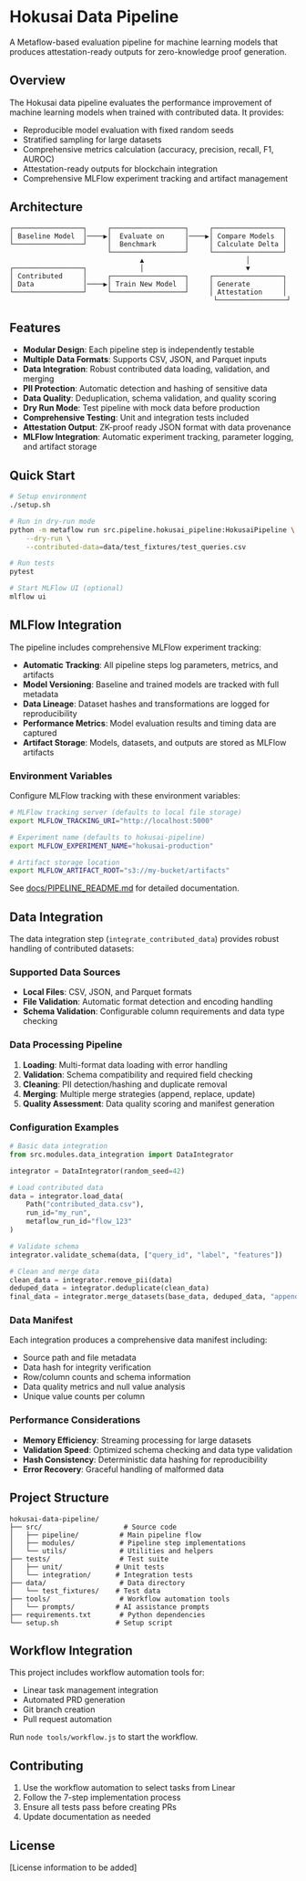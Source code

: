 # Hokusai Data Pipeline

A Metaflow-based evaluation pipeline for machine learning models that produces attestation-ready outputs for zero-knowledge proof generation.

## Overview

The Hokusai data pipeline evaluates the performance improvement of machine learning models when trained with contributed data. It provides:

- Reproducible model evaluation with fixed random seeds
- Stratified sampling for large datasets
- Comprehensive metrics calculation (accuracy, precision, recall, F1, AUROC)
- Attestation-ready outputs for blockchain integration
- Comprehensive MLFlow experiment tracking and artifact management

## Architecture

```
┌─────────────────┐     ┌──────────────────┐     ┌─────────────────┐
│ Baseline Model  │────▶│  Evaluate on     │────▶│ Compare Models  │
└─────────────────┘     │  Benchmark       │     │ Calculate Delta │
                        └──────────────────┘     └─────────────────┘
                                ▲                         │
┌─────────────────┐             │                         ▼
│ Contributed     │     ┌──────────────────┐     ┌─────────────────┐
│ Data            │────▶│ Train New Model  │     │ Generate        │
└─────────────────┘     └──────────────────┘     │ Attestation     │
                                                  └─────────────────┘
```

## Features

- **Modular Design**: Each pipeline step is independently testable
- **Multiple Data Formats**: Supports CSV, JSON, and Parquet inputs
- **Data Integration**: Robust contributed data loading, validation, and merging
- **PII Protection**: Automatic detection and hashing of sensitive data
- **Data Quality**: Deduplication, schema validation, and quality scoring
- **Dry Run Mode**: Test pipeline with mock data before production
- **Comprehensive Testing**: Unit and integration tests included
- **Attestation Output**: ZK-proof ready JSON format with data provenance
- **MLFlow Integration**: Automatic experiment tracking, parameter logging, and artifact storage

## Quick Start

```bash
# Setup environment
./setup.sh

# Run in dry-run mode
python -m metaflow run src.pipeline.hokusai_pipeline:HokusaiPipeline \
    --dry-run \
    --contributed-data=data/test_fixtures/test_queries.csv

# Run tests
pytest

# Start MLFlow UI (optional)
mlflow ui
```

## MLFlow Integration

The pipeline includes comprehensive MLFlow experiment tracking:

- **Automatic Tracking**: All pipeline steps log parameters, metrics, and artifacts
- **Model Versioning**: Baseline and trained models are tracked with full metadata
- **Data Lineage**: Dataset hashes and transformations are logged for reproducibility
- **Performance Metrics**: Model evaluation results and timing data are captured
- **Artifact Storage**: Models, datasets, and outputs are stored as MLFlow artifacts

### Environment Variables

Configure MLFlow tracking with these environment variables:

```bash
# MLFlow tracking server (defaults to local file storage)
export MLFLOW_TRACKING_URI="http://localhost:5000"

# Experiment name (defaults to hokusai-pipeline)
export MLFLOW_EXPERIMENT_NAME="hokusai-production"

# Artifact storage location
export MLFLOW_ARTIFACT_ROOT="s3://my-bucket/artifacts"
```

See [docs/PIPELINE_README.md](docs/PIPELINE_README.md) for detailed documentation.

## Data Integration

The data integration step (`integrate_contributed_data`) provides robust handling of contributed datasets:

### Supported Data Sources
- **Local Files**: CSV, JSON, and Parquet formats
- **File Validation**: Automatic format detection and encoding handling
- **Schema Validation**: Configurable column requirements and data type checking

### Data Processing Pipeline
1. **Loading**: Multi-format data loading with error handling
2. **Validation**: Schema compatibility and required field checking  
3. **Cleaning**: PII detection/hashing and duplicate removal
4. **Merging**: Multiple merge strategies (append, replace, update)
5. **Quality Assessment**: Data quality scoring and manifest generation

### Configuration Examples

```python
# Basic data integration
from src.modules.data_integration import DataIntegrator

integrator = DataIntegrator(random_seed=42)

# Load contributed data
data = integrator.load_data(
    Path("contributed_data.csv"),
    run_id="my_run",
    metaflow_run_id="flow_123"
)

# Validate schema
integrator.validate_schema(data, ["query_id", "label", "features"])

# Clean and merge data
clean_data = integrator.remove_pii(data)
deduped_data = integrator.deduplicate(clean_data)
final_data = integrator.merge_datasets(base_data, deduped_data, "append")
```

### Data Manifest
Each integration produces a comprehensive data manifest including:
- Source path and file metadata
- Data hash for integrity verification
- Row/column counts and schema information
- Data quality metrics and null value analysis
- Unique value counts per column

### Performance Considerations
- **Memory Efficiency**: Streaming processing for large datasets
- **Validation Speed**: Optimized schema checking and data type validation
- **Hash Consistency**: Deterministic data hashing for reproducibility
- **Error Recovery**: Graceful handling of malformed data

## Project Structure

```
hokusai-data-pipeline/
├── src/                    # Source code
│   ├── pipeline/          # Main pipeline flow
│   ├── modules/           # Pipeline step implementations
│   └── utils/             # Utilities and helpers
├── tests/                 # Test suite
│   ├── unit/             # Unit tests
│   └── integration/      # Integration tests
├── data/                  # Data directory
│   └── test_fixtures/    # Test data
├── tools/                 # Workflow automation tools
│   └── prompts/          # AI assistance prompts
├── requirements.txt       # Python dependencies
└── setup.sh              # Setup script
```

## Workflow Integration

This project includes workflow automation tools for:
- Linear task management integration
- Automated PRD generation
- Git branch creation
- Pull request automation

Run `node tools/workflow.js` to start the workflow.

## Contributing

1. Use the workflow automation to select tasks from Linear
2. Follow the 7-step implementation process
3. Ensure all tests pass before creating PRs
4. Update documentation as needed

## License

[License information to be added]